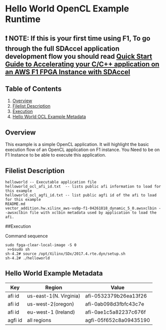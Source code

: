 # Hello World OpenCL Example Runtime


## :exclamation:  NOTE: If this is your first time using F1, To go through the full SDAccel application development flow  you should read [Quick Start Guide to Accelerating your C/C++ application on an AWS F1 FPGA Instance with SDAccel](../../../README.md)

## Table of Contents

1. [Overview](#overview)
2. [Filelist Description](#description)
3. [Execution](#execute)
4. [Hello World OCL Example Metadata](#metadata)


<a name="overview"></a>
## Overview

This example is a simple OpenCL application. It will highlight the basic execution flow of an OpenCL application on F1 instance.
You Need to be on F1 Instance to be able to execute this application.

<a name="description"></a>
## Filelist Description

```
helloworld -- Executable application file
helloworld_ocl_afi_id.txt  -- lists public afi information to load for this example
helloworld_ocl_agfi_id.txt -- list public agfi id of the afi to load for this example 
README.md
vector_addition.hw.xilinx_aws-vu9p-f1-04261818_dynamic_5_0.awsxclbin --awsxclbin file with xclbin metadata used by application to load the afi.
```

<a name="execute"></a>
##Execution

Command sequence

```
sudo fpga-clear-local-image -S 0
 >>$sudo sh
sh-4.2# source /opt/Xilinx/SDx/2017.4.rte.dyn/setup.sh 
sh-4.2# ./helloworld

```

<a name="metadata"></a>
## Hello World Example Metadata

| Key    | Region  |  Value      |
|--------|---------|-------------|
|afi id  | us-east-1(N. Virginia) | afi-0532379b26ea13f26 |
|afi id  | us-west-2(oregon) | afi-0ab098d3fbfc43c7e |
|afi id  | eu-west-1 (Ireland) | afi-0ae1c5a82237c676f |
|agfi id | all regions | agfi-05f652c8a09435190 |



